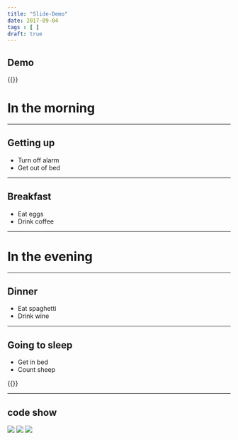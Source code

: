 ```yaml
---
title: "Slide-Demo"
date: 2017-09-04
tags : [ ]
draft: true
---
```


## Demo

{{<revealjs theme="moon" progress="true">}}

# In the morning

___


## Getting up

- Turn off alarm
- Get out of bed

___

## Breakfast

- Eat eggs
- Drink coffee

---

# In the evening

___

## Dinner

- Eat spaghetti
- Drink wine

___

## Going to sleep

- Get in bed
- Count sheep

{{</revealjs>}}

---
## code show





![][img1]
![][img2]
![][img3]

[img1]: /img/slide-demo/
[img2]: /img/slide-demo/
[img3]: /img/slide-demo/